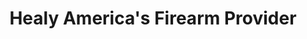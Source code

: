 ---
title: "Healy America's Firearm Provider"
url: /tempe/healy-americas-firearm-provider/
shop: weapons
---
